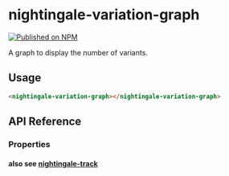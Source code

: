 # nightingale-variation-graph

[![Published on NPM](https://img.shields.io/npm/v/nightingale-variation-graph.svg)](https://www.npmjs.com/package/nightingale-variation-graph)

A graph to display the number of variants.

## Usage

```html
<nightingale-variation-graph></nightingale-variation-graph>
```

## API Reference

### Properties

#### also see [nightingale-track](https://github.com/ebi-webcomponents/nightingale/blob/master/packages/nightingale-track/README.md#properties)
